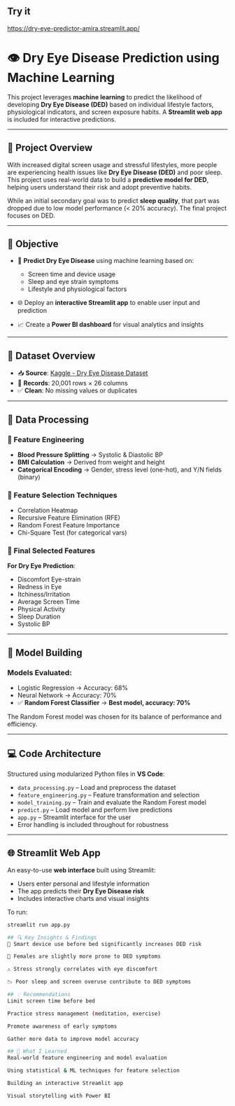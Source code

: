 ## Try it
https://dry-eye-predictor-amira.streamlit.app/

# 👁️ Dry Eye Disease Prediction using Machine Learning

This project leverages **machine learning** to predict the likelihood of developing **Dry Eye Disease (DED)** based on individual lifestyle factors, physiological indicators, and screen exposure habits. A **Streamlit web app** is included for interactive predictions.

---

## 📌 Project Overview

With increased digital screen usage and stressful lifestyles, more people are experiencing health issues like **Dry Eye Disease (DED)** and poor sleep. This project uses real-world data to build a **predictive model for DED**, helping users understand their risk and adopt preventive habits.

While an initial secondary goal was to predict **sleep quality**, that part was dropped due to low model performance (< 20% accuracy). The final project focuses on DED.

---

## 🎯 Objective

- 🧠 **Predict Dry Eye Disease** using machine learning based on:
  - Screen time and device usage
  - Sleep and eye strain symptoms
  - Lifestyle and physiological factors

- 🌐 Deploy an **interactive Streamlit app** to enable user input and prediction
- 📈 Create a **Power BI dashboard** for visual analytics and insights

---

## 🧾 Dataset Overview

- 📥 **Source**: [Kaggle - Dry Eye Disease Dataset](https://www.kaggle.com/datasets/dakshnagra/dry-eye-disease)
- 🔢 **Records**: 20,001 rows × 26 columns
- ✅ **Clean**: No missing values or duplicates

---

## 🧪 Data Processing

### 🔹 Feature Engineering
- **Blood Pressure Splitting** → Systolic & Diastolic BP
- **BMI Calculation** → Derived from weight and height
- **Categorical Encoding** → Gender, stress level (one-hot), and Y/N fields (binary)

### 🔹 Feature Selection Techniques
- Correlation Heatmap
- Recursive Feature Elimination (RFE)
- Random Forest Feature Importance
- Chi-Square Test (for categorical vars)

### 🔹 Final Selected Features
**For Dry Eye Prediction**:
- Discomfort Eye-strain  
- Redness in Eye  
- Itchiness/Irritation  
- Average Screen Time  
- Physical Activity  
- Sleep Duration  
- Systolic BP  

---

## 🤖 Model Building

### Models Evaluated:
- Logistic Regression → Accuracy: 68%  
- Neural Network → Accuracy: 70%  
- ✅ **Random Forest Classifier** → **Best model, accuracy: 70%**

The Random Forest model was chosen for its balance of performance and efficiency.

---

## 💻 Code Architecture

Structured using modularized Python files in **VS Code**:

- `data_processing.py` – Load and preprocess the dataset
- `feature_engineering.py` – Feature transformation and selection
- `model_training.py` – Train and evaluate the Random Forest model
- `predict.py` – Load model and perform live predictions
- `app.py` – Streamlit interface for the user
- Error handling is included throughout for robustness

---

## 🌐 Streamlit Web App

An easy-to-use **web interface** built using Streamlit:
- Users enter personal and lifestyle information
- The app predicts their **Dry Eye Disease risk**
- Includes interactive charts and visual insights

To run:
```bash
streamlit run app.py

## 🔍 Key Insights & Findings
🔵 Smart device use before bed significantly increases DED risk

🔴 Females are slightly more prone to DED symptoms

⚠️ Stress strongly correlates with eye discomfort

📉 Poor sleep and screen overuse contribute to DED symptoms

## 💡 Recommendations
Limit screen time before bed

Practice stress management (meditation, exercise)

Promote awareness of early symptoms

Gather more data to improve model accuracy

## 🧠 What I Learned
Real-world feature engineering and model evaluation

Using statistical & ML techniques for feature selection

Building an interactive Streamlit app

Visual storytelling with Power BI
